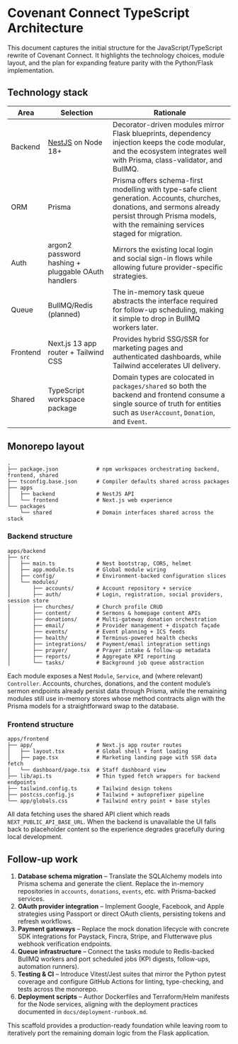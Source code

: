 # Covenant Connect TypeScript Architecture

This document captures the initial structure for the JavaScript/TypeScript rewrite of Covenant Connect. It highlights the technology choices, module layout, and the plan for expanding feature parity with the Python/Flask implementation.

## Technology stack

| Area      | Selection | Rationale |
|-----------|-----------|-----------|
| Backend   | [NestJS](https://nestjs.com/) on Node 18+ | Decorator-driven modules mirror Flask blueprints, dependency injection keeps the code modular, and the ecosystem integrates well with Prisma, class-validator, and BullMQ. |
| ORM       | Prisma | Prisma offers schema-first modelling with type-safe client generation. Accounts, churches, donations, and sermons already persist through Prisma models, with the remaining services staged for migration. |
| Auth      | argon2 password hashing + pluggable OAuth handlers | Mirrors the existing local login and social sign-in flows while allowing future provider-specific strategies. |
| Queue     | BullMQ/Redis (planned) | The in-memory task queue abstracts the interface required for follow-up scheduling, making it simple to drop in BullMQ workers later. |
| Frontend  | Next.js 13 app router + Tailwind CSS | Provides hybrid SSG/SSR for marketing pages and authenticated dashboards, while Tailwind accelerates UI delivery. |
| Shared    | TypeScript workspace package | Domain types are colocated in `packages/shared` so both the backend and frontend consume a single source of truth for entities such as `UserAccount`, `Donation`, and `Event`. |

## Monorepo layout

```
.
├── package.json            # npm workspaces orchestrating backend, frontend, shared
├── tsconfig.base.json      # Compiler defaults shared across packages
├── apps
│   ├── backend             # NestJS API
│   └── frontend            # Next.js web experience
└── packages
    └── shared              # Domain interfaces shared across the stack
```

### Backend structure

```
apps/backend
├── src
│   ├── main.ts             # Nest bootstrap, CORS, helmet
│   ├── app.module.ts       # Global module wiring
│   ├── config/             # Environment-backed configuration slices
│   └── modules/
│       ├── accounts/       # Account repository + service
│       ├── auth/           # Login, registration, social providers, session store
│       ├── churches/       # Church profile CRUD
│       ├── content/        # Sermons & homepage content APIs
│       ├── donations/      # Multi-gateway donation orchestration
│       ├── email/          # Provider management + dispatch façade
│       ├── events/         # Event planning + ICS feeds
│       ├── health/         # Terminus-powered health checks
│       ├── integrations/   # Payment/email integration settings
│       ├── prayer/         # Prayer intake & follow-up metadata
│       ├── reports/        # Aggregate KPI reporting
│       └── tasks/          # Background job queue abstraction
```

Each module exposes a Nest `Module`, `Service`, and (where relevant) `Controller`. Accounts, churches, donations, and the content module’s sermon endpoints already persist data through Prisma, while the remaining modules still use in-memory stores whose method contracts align with the Prisma models for a straightforward swap to the database.

### Frontend structure

```
apps/frontend
├── app/                    # Next.js app router routes
│   ├── layout.tsx          # Global shell + font loading
│   ├── page.tsx            # Marketing landing page with SSR data fetch
│   └── dashboard/page.tsx  # Staff dashboard view
├── lib/api.ts              # Thin typed fetch wrappers for backend endpoints
├── tailwind.config.ts      # Tailwind design tokens
├── postcss.config.js       # Tailwind + autoprefixer pipeline
└── app/globals.css         # Tailwind entry point + base styles
```

All data fetching uses the shared API client which reads `NEXT_PUBLIC_API_BASE_URL`. When the backend is unavailable the UI falls back to placeholder content so the experience degrades gracefully during local development.

## Follow-up work

1. **Database schema migration** – Translate the SQLAlchemy models into Prisma schema and generate the client. Replace the in-memory repositories in `accounts`, `donations`, `events`, etc. with Prisma-backed services.
2. **OAuth provider integration** – Implement Google, Facebook, and Apple strategies using Passport or direct OAuth clients, persisting tokens and refresh workflows.
3. **Payment gateways** – Replace the mock donation lifecycle with concrete SDK integrations for Paystack, Fincra, Stripe, and Flutterwave plus webhook verification endpoints.
4. **Queue infrastructure** – Connect the tasks module to Redis-backed BullMQ workers and port scheduled jobs (KPI digests, follow-ups, automation runners).
5. **Testing & CI** – Introduce Vitest/Jest suites that mirror the Python pytest coverage and configure GitHub Actions for linting, type-checking, and tests across the monorepo.
6. **Deployment scripts** – Author Dockerfiles and Terraform/Helm manifests for the Node services, aligning with the deployment practices documented in `docs/deployment-runbook.md`.

This scaffold provides a production-ready foundation while leaving room to iteratively port the remaining domain logic from the Flask application.
